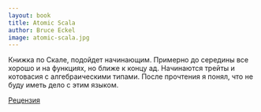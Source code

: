 ```yaml
---
layout: book
title: Atomic Scala
author: Bruce Eckel
image: atomic-scala.jpg
---
```


Книжка по Скале, подойдет начинающим. Примерно до середины все хорошо и на
функциях, но ближе к концу ад. Начинаются трейты и котовасия с алгебраическими
типами. После прочтения я понял, что не буду иметь дело с этим языком.

[Рецензия](/atomic-scala)
